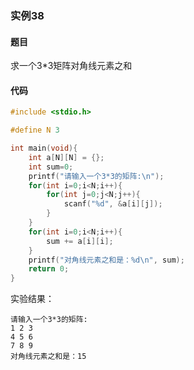 ### 实例38

#### 题目

求一个3*3矩阵对角线元素之和

#### 代码

```C
#include <stdio.h>

#define N 3

int main(void){
    int a[N][N] = {};
    int sum=0;
    printf("请输入一个3*3的矩阵:\n");
    for(int i=0;i<N;i++){
        for(int j=0;j<N;j++){
            scanf("%d", &a[i][j]);
        }
    }
    for(int i=0;i<N;i++){
        sum += a[i][i];
    }
    printf("对角线元素之和是：%d\n", sum);
    return 0;
}
```

实验结果：

```
请输入一个3*3的矩阵:
1 2 3
4 5 6
7 8 9
对角线元素之和是：15
```
